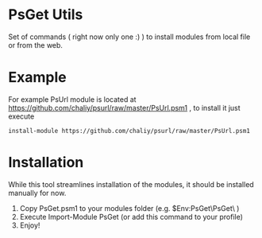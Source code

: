 PsGet Utils
=============

Set of commands ( right now only one :) ) to install modules from local file or from the web.


Example
=======

For example PsUrl module is located at https://github.com/chaliy/psurl/raw/master/PsUrl.psm1 , to install it just execute

    install-module https://github.com/chaliy/psurl/raw/master/PsUrl.psm1

Installation
============

While this tool streamlines installation of the modules, it should be installed manually for now.

1. Copy PsGet.psm1 to your modules folder (e.g. $Env:PsGet\PsGet\ )
2. Execute Import-Module PsGet (or add this command to your profile)
3. Enjoy!
